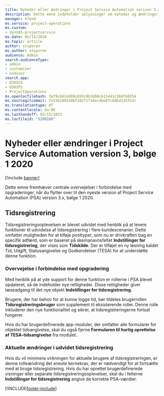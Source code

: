```yaml
---
title: Nyheder eller ændringer i Project Service Automation version 3.x, bølge 1 2020
description: Dette emne indeholder oplysninger om nyheder og ændringer i Project Service Automation version 3, bølge 1 2020.
manager: kfend
ms.service: project-operations
ms.custom:
- dyn365-projectservice
ms.date: 05/15/2020
ms.topic: article
author: stsporen
ms.author: stsporen
audience: Admin
search.audienceType:
- admin
- customizer
- enduser
search.app:
- D365CE
- D365PS
- ProjectOperations
ms.openlocfilehash: fef9cb62e989c693c8b3d00cb15441c284f66554
ms.sourcegitcommit: fa32b1893286f20271fa4ec4be8fc68bd135f53c
ms.translationtype: HT
ms.contentlocale: da-DK
ms.lasthandoff: 02/15/2021
ms.locfileid: "5280166"
---
```

# <a name="whats-new-or-changed-in-project-service-automation-version-3-wave-1-2020"></a>Nyheder eller ændringer i Project Service Automation version 3, bølge 1 2020

[!include [banner](../includes/psa-now-project-operations.md)]

Dette emne fremhæver centrale overvejelser i forbindelse med opgraderinger, når du flytter over til den nyeste version af Project Service Automation (PSA) version 3.x, bølge 1 2020.

## <a name="time-entry"></a>Tidsregistrering
Tidsregistreringsoplevelsen er blevet udvidet med henblik på at levere funktioner til udvidelse af tidsregistrering i flere kundescenarier. Dette omfatter muligheden for at tilføje posttyper, som nu er drivkraften bag en specifik adfærd, som er baseret på skemanavnsfeltet **Indstillinger for tidsregistrering**, der vises som **Tidskilde**. Der er tilføjet en ny løsning kaldet Tid, Udgift, Statusangivelse og Godkendelser (TESA) for at understøtte denne funktion.

### <a name="upgrade-consideration"></a>Overvejelse i forbindelse med opgradering
Med henblik på at yde support for denne funktion er rollerne i PSA blevet opdateret, så de indeholder nye rettigheder. Disse rettigheder giver læseadgang til det nye objekt **Indstillinger for tidsregistrering**.

Brugere, der har behov for at kunne logge tid, bør tildeles brugerrollen **Tidsregistreringsbruger** som supplement til eksisterende roller. Denne rolle inkluderer den nye funktionalitet og sikrer, at tidsregistreringerne fortsat fungerer.

Hvis du har brugerdefinerede app-moduler, der omfatter alle formularer for objektet tidsangivelse, skal du også fjerne **Formularen til hurtig oprettelse af TESA-tidsangivelse** fra modulet.

### <a name="currently-extended-time-entry-changes"></a>Aktuelle ændringer i udvidet tidsregistrering
Hvis du vil minimere virkningen for aktuelle brugere af tidsregistreringen, er denne rolleændring det eneste kernekrav, der er nødvendigt for at fortsætte med at bruge tidsregistrering. Hvis du har oprettet brugerdefinerede visninger eller separate tidsregistreringsoplevelser, skal du i felterne **Indstillinger for tidsregistrering** angive de korrekte PSA-værdier.


[!INCLUDE[footer-include](../includes/footer-banner.md)]